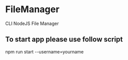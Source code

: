 # FileManager

CLI NodeJS File Manager

## To start app please use follow script

npm run start --username=yourname
